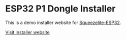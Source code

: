 # ESP32 P1 Dongle Installer

This is a demo installer website for [Squeezelite-ESP32](https://github.com/sle118/squeezelite-esp32).

[Visit installer website](https://paulusschoutsen.nl/squeezelite-esp32-install/)

